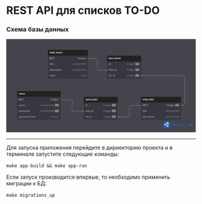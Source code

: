 # REST API для списков TO-DO 
    
    
### Схема базы данных
![REST API TODO DataBase Schema](docs/TODO.png)  

---
Для запуска приложения перейдите в дириекторию проекта и в терминале запустите следующие команды:
```
make app-build && make app-run
```

Если запуск производится впервые, то необходимо применить миграции к БД:
```
make migrations_up
```